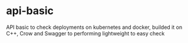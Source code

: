 # api-basic
API basic to check deployments on kubernetes and docker, builded it on C++, Crow and Swagger to performing lightweight to easy check 
